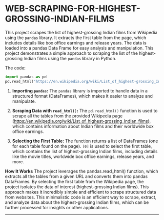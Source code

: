 # WEB-SCRAPING-FOR-HIGHEST-GROSSING-INDIAN-FILMS
This project scrapes the list of highest-grossing Indian films from Wikipedia using the `pandas` library. It extracts the first table from the page, which includes details like box office earnings and release years. The data is loaded into a pandas Data Frame for easy analysis and manipulation. This project demonstrates a simple approach to scraping the list of the highest-grossing Indian films using the `pandas` library in Python. 

The code:

```python
import pandas as pd
pd.read_html('https://en.wikipedia.org/wiki/List_of_highest-grossing_Indian_films')[0]
```

1. **Importing `pandas`:** The `pandas` library is imported to handle data in a structured format (DataFrames), which makes it easier to analyze and manipulate.
   
2. **Scraping Data with `read_html()`:** The `pd.read_html()` function is used to scrape all the tables from the provided Wikipedia page (https://en.wikipedia.org/wiki/List_of_highest-grossing_Indian_films), which contains information about Indian films and their worldwide box office earnings.

3. **Selecting the First Table:** The function returns a list of DataFrames (one for each table found on the page). `[0]` is used to select the first table, which contains the list of highest-grossing Indian films, including details like the movie titles, worldwide box office earnings, release years, and more.

**How It Works**
The project leverages the pandas.read_html() function, which extracts all the tables from a given URL and converts them into pandas DataFrames. By selecting the first table from the Wikipedia page, the project isolates the data of interest (highest-grossing Indian films). This approach makes it incredibly simple and efficient to scrape structured data from websites. This minimalistic code is an efficient way to scrape, extract, and analyze data about the highest-grossing Indian films, which can be further processed for insights or other applications.

---
